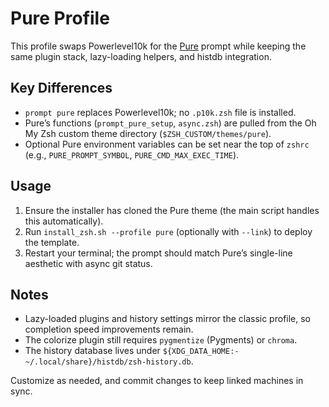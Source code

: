 # Pure Profile

This profile swaps Powerlevel10k for the [Pure](https://github.com/sindresorhus/pure) prompt while keeping the same plugin stack, lazy-loading helpers, and histdb integration.

## Key Differences
- `prompt pure` replaces Powerlevel10k; no `.p10k.zsh` file is installed.
- Pure’s functions (`prompt_pure_setup`, `async.zsh`) are pulled from the Oh My Zsh custom theme directory (`$ZSH_CUSTOM/themes/pure`).
- Optional Pure environment variables can be set near the top of `zshrc` (e.g., `PURE_PROMPT_SYMBOL`, `PURE_CMD_MAX_EXEC_TIME`).

## Usage
1. Ensure the installer has cloned the Pure theme (the main script handles this automatically).
2. Run `install_zsh.sh --profile pure` (optionally with `--link`) to deploy the template.
3. Restart your terminal; the prompt should match Pure’s single-line aesthetic with async git status.

## Notes
- Lazy-loaded plugins and history settings mirror the classic profile, so completion speed improvements remain.
- The colorize plugin still requires `pygmentize` (Pygments) or `chroma`.
- The history database lives under `${XDG_DATA_HOME:-~/.local/share}/histdb/zsh-history.db`.

Customize as needed, and commit changes to keep linked machines in sync.
